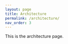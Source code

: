 ```yaml
---
layout: page
title: Architecture
permalink: /architecture/
nav_order: 3
---
```


This is the architecture page.